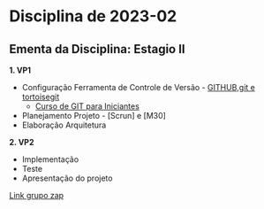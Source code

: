 # Disciplina de 2023-02

## Ementa da Disciplina: Estagio II

**1. VP1**

- Configuração Ferramenta de Controle de Versão - [GITHUB,git e tortoisegit](https://github.com/mbacefor)
  - [Curso de GIT para Iniciantes](https://www.udemy.com/git-e-github-para-iniciantes/)
- Planejamento Projeto - [Scrun] e [M30]
- Elaboração Arquitetura

**2. VP2**

- Implementação
- Teste
- Apresentação do projeto

[Link grupo zap](https://chat.whatsapp.com/IywlNFnTCUfC90TRgbWLNE)
